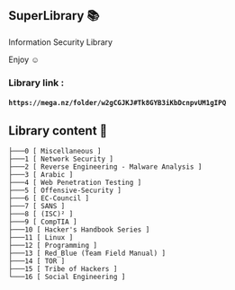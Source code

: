 ## SuperLibrary 📚
Information Security Library 

Enjoy ☺

### Library link :
#### ` https://mega.nz/folder/w2gCGJKJ#Tk8GYB3iKbDcnpvUM1gIPQ `

## Library content 🧾
```
├───0 [ Miscellaneous ]
├───1 [ Network Security ]
├───2 [ Reverse Engineering - Malware Analysis ]
├───3 [ Arabic ]
├───4 [ Web Penetration Testing ]
├───5 [ Offensive-Security ]
├───6 [ EC-Council ]
├───7 [ SANS ]
├───8 [ (ISC)² ]
├───9 [ CompTIA ]
├───10 [ Hacker's Handbook Series ]
├───11 [ Linux ]
├───12 [ Programming ]
├───13 [ Red_Blue (Team Field Manual) ]
├───14 [ TOR ]
├───15 [ Tribe of Hackers ]
└───16 [ Social Engineering ]
```
